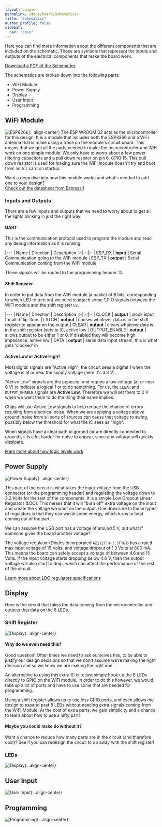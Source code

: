 ```yaml
---
layout: single
permalink: /docs/board/schematics/
title: "Schematics"
author_profile: false
sidebar:
  nav: "docs"
---
```

Here you can find more information about the different components that are included on the schematic. These are symbols that represent the inputs and outputs of the electrical components that make the board work.

[Download a PDF of the Schematics](https://github.com/stasiselectronics/8BitWiFiVisualizer/raw/master/Hardware%20Files/PDFs/8Bit_WiFi_Visualizer_Schematic.pdf)

The schematics are broken down into the following parts:
-   WiFi Module
-   Power Supply
-   Display
-   User Input
-   Programming

## WiFi Module
![ESP8266]({{site.baseurl}}/assets/images/schematic_wifi_module.png){: .align-center}
The ESP WROOM 02 acts as the microcontroller for this design. It is a module that includes both the ESP8266 and a WiFi antenna that is made using a trace on the module's circuit board. This means that we get all the parts needed to make the microcontroller and WiFi work on one simple module. We only have to worry about a few power filtering capacitors and a pull down resistor on pin 6, GPIO 15. This pull down resistor is used for making sure the WiFi module doesn't try and boot from an SD card on startup. 

Want a deep dive into how this module works and what's needed to add one to your design?  
[Check out the datasheet from Espressif](https://www.espressif.com/sites/default/files/documentation/0c-esp-wroom-02_datasheet_en.pdf)

### Inputs and Outputs
There are a few inputs and outputs that we need to worry about to get all the lights blinking in just the right way.

#### UART
This is the communication protocol used to program the module and read any debug information as it is running.

|---
| Name | Direction | Description
|:-|:-:|:-
| ESP_RX | **input**  | Serial Communication going to the WiFi module
| ESP_TX | **output** | Serial Communication coming from the WiFi module

These signals will be routed to the programming header `J2`.

#### Shift Register

In order to put data from the WiFi module (a packet of 8 bits, corresponding to which LED to turn on) we need to attach some GPIO signals between the WiFi module and the shift register `U2`.

|---
| Name | Direction | Description
|:-|:-:|:-
| CLOCK | **output** | clock input for all d flip-flops
| LATCH | **output** | causes whatever data is in the shift register to appear on the output
| CLEAR | **output** | clears whatever data is in the shift register (sets to 0), active low
| OUTPUT_ENABLE | **output** | allows output to be either 1 or 0, if disabled they will become high impedance, active low
| DATA | **output** | serial data input stream, this is what gets 'clocked' in

<h4>Active Low or Active High?</h4>

Most digital signals are "Active High", the circuit sees a digital 1 when the voltage is at or near the supply voltage (here it's 3.3 V).

"Active Low" signals are the opposite, and require a low voltage (at or near 0 V) to indicate a logical 1 or to do something. For us, the `CLEAR` and `OUTPUT_ENABLE` signals are **Active Low**. Therefore we will set them to 0 V when we want them to do the thing their name implies.

Chips will use Active Low signals to help reduce the chance of errors resulting from electrical noise. When we are applying a voltage above ground, noise from all sorts of sources can cause that voltage to swing, possibly below the threshold for what the IC sees as "high". 

When signals have a clear path to ground (or are directly connected to ground), it is a lot harder for noise to appear, since any voltage will quickly dissipate.

[learn more about how logic levels work](https://wikipedia.org/wiki/Logic_level)

## Power Supply
![Power Supply]({{site.baseurl}}/assets/images/schematic_powersupply.png){: .align-center}

This part of the circuit is what takes the input voltage from the USB connector (or the programming header) and regulating the voltage down to 3.3 Volts for the rest of the components. It is a smiple Low Dropout Linear Regulator (LDO). This means that it will "burn off" extra voltage on the input and create the voltage we want on the output. One downside to these types of regulators is that they can waste some energy, which turns to heat coming out of the part. 

We can assume the USB port has a voltage of around 5 V, but what if someone gives the board another voltage?

The voltage regulator (Diodes Incorporated `AZ1117CH-3.3TRG1`) has a rated max input voltage of 15 Volts, and voltage dropout of 1.3 Volts at 800 mA. This means the board can safely accept a voltage of between 4.6 and 15 Volts. If the input voltage starts dropping below 4.6 V, then the output voltage will also start to drop, which can affect the performance of the rest of the circuit.

[Learn more about LDO regulators specifications](https://www.ti.com/lit/an/slva079/slva079.pdf)

## Display
Here is the circuit that takes the data coming from the microcontroller and outputs that data on the 8 LEDs.  
### Shift Register
![Display]({{site.baseurl}}/assets/images/schematic_led_driver.png){: .align-center}
<h4>Why do we even need this?</h4>
Good question! Often times we need to ask ourselves this, to be able to justify our design decisions so that we don't assume we're making the right decision and so we know we are making the right one.

An alternative to using this extra IC is to just simply hook up the 8 LEDs directly to GPIO on the WiFi module. In order to do this however, we would take up a lot of ports and have to use some that are needed for programming. 

Using a shift register allows us to use less GPIO ports, and even allows the design to expand past 8 LEDs without needing extra signals coming from the WiFi Module. At the cost of extra parts, we gain simplicity and a chance to learn about how to use a nifty part!

<div class="notice--info">
  <h4>Maybe you could make do without it?</h4>
  <p>Want a chance to reduce how many parts are in the circuit (and therefore cost)? See if you can redesign the circuit to do away with the shift register!</p>
</div>


### LEDs
![Display]({{site.baseurl}}/assets/images/schematic_led_array.png){: .align-center}


## User Input
![User Input]({{site.baseurl}}/assets/images/schematic_user_switch.png){: .align-center}
## Programming
![Programming]({{site.baseurl}}/assets/images/schematic_programming.png){: .align-center}